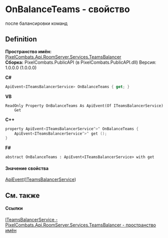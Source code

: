 # OnBalanceTeams - свойство


после балансировки команд



## Definition
**Пространство имён:** <a href="29225826-e846-6ef7-47e2-38181c092c4d">PixelCombats.Api.RoomServer.Services.TeamsBalancer</a>  
**Сборка:** PixelCombats.PublicAPI (в PixelCombats.PublicAPI.dll) Версия: 1.0.0.0 (1.0.0.0)

**C#**
``` C#
ApiEvent<ITeamsBalancerService> OnBalanceTeams { get; }
```
**VB**
``` VB
ReadOnly Property OnBalanceTeams As ApiEvent(Of ITeamsBalancerService)
	Get
```
**C++**
``` C++
property ApiEvent<ITeamsBalancerService^>^ OnBalanceTeams {
	ApiEvent<ITeamsBalancerService^>^ get ();
}
```
**F#**
``` F#
abstract OnBalanceTeams : ApiEvent<ITeamsBalancerService> with get
```



#### Значение свойства
<a href="09cd41c4-e05d-d749-d641-73ffdf39afc5">ApiEvent</a>(<a href="a8474e98-9d12-f674-104f-94d126e19ea5">ITeamsBalancerService</a>)

## См. также


#### Ссылки
<a href="a8474e98-9d12-f674-104f-94d126e19ea5">ITeamsBalancerService - </a>  
<a href="29225826-e846-6ef7-47e2-38181c092c4d">PixelCombats.Api.RoomServer.Services.TeamsBalancer - пространство имён</a>  
